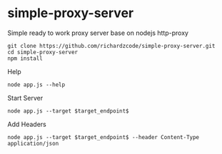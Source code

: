 # simple-proxy-server
Simple ready to work proxy server base on nodejs http-proxy

```
git clone https://github.com/richardzcode/simple-proxy-server.git
cd simple-proxy-server
npm install
```

Help
```
node app.js --help
```

Start Server
```
node app.js --target $target_endpoint$
```

Add Headers
```
node app.js --target $target_endpoint$ --header Content-Type application/json
```
